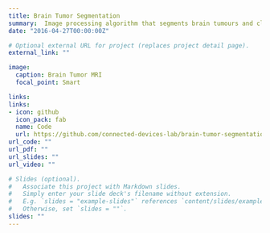 ```yaml
---
title: Brain Tumor Segmentation
summary:  Image processing algorithm that segments brain tumours and classifies them into Glioma, Meningioma and Pituitary tumour.
date: "2016-04-27T00:00:00Z"

# Optional external URL for project (replaces project detail page).
external_link: ""

image:
  caption: Brain Tumor MRI
  focal_point: Smart

links:
links:
- icon: github
  icon_pack: fab
  name: Code
  url: https://github.com/connected-devices-lab/brain-tumor-segmentation
url_code: ""
url_pdf: ""
url_slides: ""
url_video: ""

# Slides (optional).
#   Associate this project with Markdown slides.
#   Simply enter your slide deck's filename without extension.
#   E.g. `slides = "example-slides"` references `content/slides/example-slides.md`.
#   Otherwise, set `slides = ""`.
slides: ""
---
```

